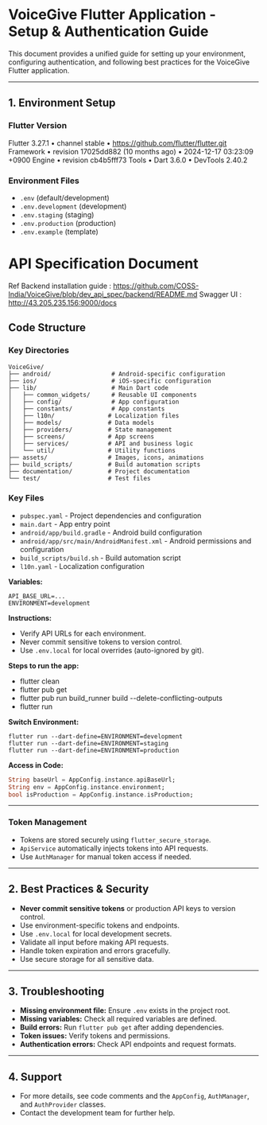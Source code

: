 
# VoiceGive Flutter Application - Setup & Authentication Guide

This document provides a unified guide for setting up your environment, configuring authentication, and following best practices for the VoiceGive Flutter application.

---

## 1. Environment Setup

### Flutter Version
Flutter 3.27.1 • channel stable • https://github.com/flutter/flutter.git
Framework • revision 17025dd882 (10 months ago) • 2024-12-17 03:23:09 +0900
Engine • revision cb4b5fff73
Tools • Dart 3.6.0 • DevTools 2.40.2


### Environment Files
- `.env` (default/development)
- `.env.development` (development)
- `.env.staging` (staging)
- `.env.production` (production)
- `.env.example` (template)

# API Specification Document

Ref Backend installation guide : https://github.com/COSS-India/VoiceGive/blob/dev_api_spec/backend/README.md
Swagger UI : http://43.205.235.156:9000/docs

## Code Structure

### Key Directories

```
VoiceGive/
├── android/                 # Android-specific configuration
├── ios/                     # iOS-specific configuration
├── lib/                     # Main Dart code
│   ├── common_widgets/      # Reusable UI components
│   ├── config/              # App configuration
│   ├── constants/           # App constants
│   ├── l10n/               # Localization files
│   ├── models/             # Data models
│   ├── providers/          # State management
│   ├── screens/            # App screens
│   ├── services/           # API and business logic
│   └── util/               # Utility functions
├── assets/                 # Images, icons, animations
├── build_scripts/          # Build automation scripts
├── documentation/          # Project documentation
└── test/                   # Test files
```

### Key Files

- `pubspec.yaml` - Project dependencies and configuration
- `main.dart` - App entry point
- `android/app/build.gradle` - Android build configuration
- `android/app/src/main/AndroidManifest.xml` - Android permissions and configuration
- `build_scripts/build.sh` - Build automation script
- `l10n.yaml` - Localization configuration

**Variables:**
```
API_BASE_URL=...
ENVIRONMENT=development
```

**Instructions:**
- Verify API URLs for each environment.
- Never commit sensitive tokens to version control.
- Use `.env.local` for local overrides (auto-ignored by git).

**Steps to run the app:**
- flutter clean
- flutter pub get
- flutter pub run build_runner build --delete-conflicting-outputs
- flutter run


**Switch Environment:**
```
flutter run --dart-define=ENVIRONMENT=development
flutter run --dart-define=ENVIRONMENT=staging
flutter run --dart-define=ENVIRONMENT=production
```

**Access in Code:**
```dart
String baseUrl = AppConfig.instance.apiBaseUrl;
String env = AppConfig.instance.environment;
bool isProduction = AppConfig.instance.isProduction;
```

---



### Token Management
- Tokens are stored securely using `flutter_secure_storage`.
- `ApiService` automatically injects tokens into API requests.
- Use `AuthManager` for manual token access if needed.

---

## 2. Best Practices & Security
- **Never commit sensitive tokens** or production API keys to version control.
- Use environment-specific tokens and endpoints.
- Use `.env.local` for local development secrets.
- Validate all input before making API requests.
- Handle token expiration and errors gracefully.
- Use secure storage for all sensitive data.

---

## 3. Troubleshooting
- **Missing environment file:** Ensure `.env` exists in the project root.
- **Missing variables:** Check all required variables are defined.
- **Build errors:** Run `flutter pub get` after adding dependencies.
- **Token issues:** Verify tokens and permissions.
- **Authentication errors:** Check API endpoints and request formats.

---

## 4. Support
- For more details, see code comments and the `AppConfig`, `AuthManager`, and `AuthProvider` classes.
- Contact the development team for further help.

